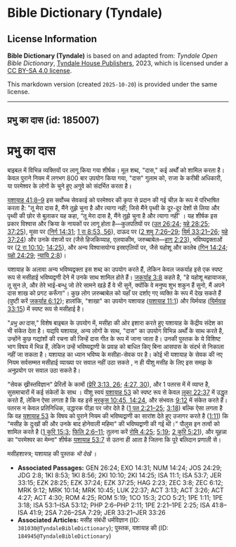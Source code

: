 # Bible Dictionary (Tyndale)

## License Information

**Bible Dictionary (Tyndale)** is based on and adapted from: _Tyndale Open Bible Dictionary_, [Tyndale House Publishers](https://tyndaleopenresources.com/), 2023, which is licensed under a [CC BY-SA 4.0 license](https://creativecommons.org/licenses/by-sa/4.0/legalcode.en).

This markdown version (created `2025-10-20`) is provided under the same license.



--------------------------------

## प्रभु का दास (id: 185007)

प्रभु का दास
============

बाइबल में विभिन्न व्यक्तियों पर लागू किया गया शीर्षक। मूल शब्द, "दास," कई अर्थों को शामिल करता है। केवल पुराने नियम में लगभग 800 बार उपयोग किया गया, "दास" गुलाम को, राजा के करीबी अधिकारी, या परमेश्वर के लोगों के चुने हुए अगुवे को संदर्भित करता है।

[यशायाह 41:8–9](https://ref.ly/Isa41:8-Isa41:9) इस सर्वोच्च सेवकाई को परमेश्वर की कृपा से प्रदान की गई चीज़ के रूप में परिभाषित करता है: "तू मेरा दास है, मैंने तुझे चुना है और त्यागा नहीं; जिसे मैंने पृथ्वी के दूर\-दूर देशों से लिया और पृथ्वी की छोर से बुलाकर यह कहा, “तू मेरा दास है, मैंने तुझे चुना है और त्यागा नहीं' । यह शीर्षक इस प्रकार विश्वास और क्रिया के नायकों पर लागू होता है—कुलपतियों पर ([उत 26:24](https://ref.ly/Gen26:24); [यहे 28:25](https://ref.ly/Ezek28:25); [37:25](https://ref.ly/Ezek37:25)), मूसा पर ([निर्ग 14:31](https://ref.ly/Exod14:31); [1 रा 8:53, 56](https://ref.ly/1Kgs8:53)), दाऊद पर ([2 शमू 7:26–29](https://ref.ly/2Sam7:26-2Sam7:29); [यिर्म 33:21–26](https://ref.ly/Jer33:21-Jer33:26); [यहे 37:24](https://ref.ly/Ezek37:24)) और उनके वंशजों पर (जैसे हिजकिय्याह, एलयाकीम, जरुब्बाबेल—[हाग् 2:23](https://ref.ly/Hag2:23)), भविष्यद्वक्ताओं पर ([2 रा 10:10](https://ref.ly/2Kgs10:10); [14:25](https://ref.ly/2Kgs14:25)), और अन्य विश्वासयोग्य इस्राएलियों पर, जैसे यहोशू और कालेब ([गिन 14:24](https://ref.ly/Num14:24); [यहो 24:29](https://ref.ly/Josh24:29); [न्यायि 2:8](https://ref.ly/Judg2:8))।

यशायाह के अलावा अन्य भविष्यद्वक्ता इस शब्द का उपयोग करते हैं, लेकिन केवल जकर्याह इसे एक स्पष्ट रूप से मसीहाई भविष्यद्वणी देने में उनके साथ शामिल होते हैं। [जकर्याह 3:8](https://ref.ly/Zech3:8) कहते है, "हे यहोशू महायाजक, तू सुन ले, और तेरे भाई\-बन्धु जो तेरे सामने खड़े हैं वे भी सुनें, क्योंकि वे मनुष्य शुभ शकुन हैं सुनो, मैं अपने दास शाख को प्रगट करूँगा"। कुछ लोग ज़रुब्बाबेल को यहाँ पर दर्शाए गए व्यक्ति के रूप में देख सकते हैं (पुष्टी करें [जकर्याह 6:12](https://ref.ly/Zech6:12)); हालांकि, "शाखा" का उपयोग यशायाह ([यशायाह 11:1](https://ref.ly/Isa11:1)) और यिर्मयाह ([यिर्मयाह 33:15](https://ref.ly/Jer33:15)) में स्पष्ट रूप से मसीहाई है।

"*प्रभु का* दास," विशेष बाइबल के उपयोग में, मसीहा की ओर इशारा करते हुए यशायाह के केंद्रीय संदेश का भी संकेत देता है। यद्यपि यशायाह, अन्य लोगों के साथ, "दास" का उपयोग विभिन्न अर्थों के साथ करते है, उन्होंने कुछ गद्यांशों की रचना की जिन्हें दास गीत के रूप में जाना जाता है। उनकी पुस्तक के ये विशिष्ट भाग विषय में भिन्न हैं, लेकिन उन्हें भविष्यद्वाणी के प्रवाह को बाधित किए बिना आसपास के संदर्भ से निकाला नहीं जा सकता है। यशायाह का ध्यान भविष्य के मसीहा\-सेवक पर है। कोई भी यशायाह के सेवक की नए नियम सर्वसम्मत मसीहाई व्याख्या पर सवाल नहीं उठा सकते , न ही यीशु मसीह के लिए इस समझ के अनुप्रयोग पर सवाल उठा सकते है।

"सेवक ख्रीस्तविज्ञान" प्रेरितों के कामों ([प्रेरि 3:13, 26](https://ref.ly/Acts3:13); [4:27, 30](https://ref.ly/Acts4:27)), और 1 पतरस में में व्याप्त है, सुसमाचारों में कई संकेतों के साथ । यीशु स्वयं [यशायाह 53](https://ref.ly/Isa53:1-Isa53:12) को स्पष्ट रूप से केवल [लूका 22:37](https://ref.ly/Luke22:37) में उद्धृत करते हैं, लेकिन ऐसा लगता है कि वह इसे [मरकुस 10:45, 14:24](https://ref.ly/Mark10:45), और संभवतः [9:12](https://ref.ly/Mark9:12) में संकेत करते हैं। पतरस न केवल प्रतिनिधिक, उद्धारक पीड़ा पर जोर देते है ([1 पत 2:21–25](https://ref.ly/1Pet2:21-1Pet2:25); [3:18](https://ref.ly/1Pet3:18)) बल्कि ऐसा लगता है कि वह [यशायाह 53](https://ref.ly/Isa53:1-Isa53:12) के विषय को पुराने नियम की भविष्यद्वाणी का सारांश देते हुए उजागर करते है ([1:11](https://ref.ly/1Pet1:11)) कि "मसीह के दुःखों की और उनके बाद होनेवाली महिमा" की भविष्यद्वाणी की गई थी।" पौलुस इन तत्वों को शामिल करते है ([1 कुरि 15:3](https://ref.ly/1Cor15:3); [फिलि 2:6–11](https://ref.ly/Phil2:6-Phil2:11); तुलना करें [रोमि 4:25](https://ref.ly/Rom4:25); [5:19](https://ref.ly/Rom5:19); [2 कुरि 5:21](https://ref.ly/2Cor5:21)), और यूहन्ना का "परमेश्वर का मेम्ना" शीर्षक [यशायाह 53:7](https://ref.ly/Isa53:7) से उतना ही आता है जितना कि पूरे बलिदान प्रणाली से।

मसीहशास्त्र; यशायाह की पुस्तक *भी देखें* ।

* **Associated Passages:** GEN 26:24; EXO 14:31; NUM 14:24; JOS 24:29; JDG 2:8; 1KI 8:53; 1KI 8:56; 2KI 10:10; 2KI 14:25; ISA 11:1; ISA 53:7; JER 33:15; EZK 28:25; EZK 37:24; EZK 37:25; HAG 2:23; ZEC 3:8; ZEC 6:12; MRK 9:12; MRK 10:14; MRK 10:45; LUK 22:37; ACT 3:13; ACT 3:26; ACT 4:27; ACT 4:30; ROM 4:25; ROM 5:19; 1CO 15:3; 2CO 5:21; 1PE 1:11; 1PE 3:18; ISA 53:1–ISA 53:12; PHP 2:6–PHP 2:11; 1PE 2:21–1PE 2:25; ISA 41:8–ISA 41:9; 2SA 7:26–2SA 7:29; JER 33:21–JER 33:26
* **Associated Articles:** मसीह संबंधी धर्मविज्ञान (ID: `381030@TyndaleBibleDictionary`); पुस्तक, यशायाह की  (ID: `184945@TyndaleBibleDictionary`)


